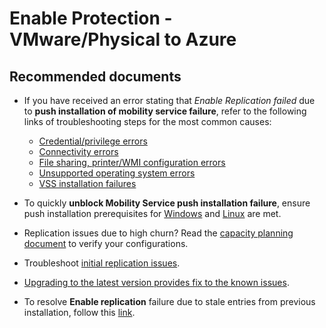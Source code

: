 <properties
	pageTitle="Site Recovery (VMware to Azure)/Enable Protection"
	description="Site Recovery (VMware to Azure)/Common issues during Enable Protection"
	service="microsoft.recoveryservices"
	resource="vaults"
	authors="Rajeswari-Mamilla"
	displayOrder=""
	selfHelpType="generic"
	supportTopicIds="32536405"
	resourceTags=""
	productPesIds="16370"
	cloudEnvironments="public"
	articleId="76736774-887b-41c7-97ab-4463cd31a739"
/>

# Enable Protection - VMware/Physical to Azure

## **Recommended documents**

- If you have received an error stating that *Enable Replication failed* due to **push installation of mobility service failure**, refer to the following links of troubleshooting steps for the most common causes: <br>
	-	[Credential/privilege errors](https://docs.microsoft.com/azure/site-recovery/vmware-azure-troubleshoot-push-install#credentials-check-errorid-95107--95108) <br>
	-	[Connectivity errors](https://docs.microsoft.com/azure/site-recovery/vmware-azure-troubleshoot-push-install#connectivity-check-errorid-95117--97118) <br>
	-	[File sharing, printer/WMI configuration errors](https://docs.microsoft.com/azure/site-recovery/vmware-azure-troubleshoot-push-install#file-and-printer-sharing-services-check-errorid-95105--95106) <br>
	-	[Unsupported operating system errors](https://docs.microsoft.com/azure/site-recovery/vmware-azure-troubleshoot-push-install#unsupported-operating-systems) <br>
	-	[VSS installation failures](https://docs.microsoft.com/azure/site-recovery/vmware-azure-troubleshoot-push-install#vss-installation-failures)

- To quickly **unblock Mobility Service push installation failure**, ensure push installation prerequisites for [Windows](https://docs.microsoft.com/azure/site-recovery/vmware-azure-install-mobility-service#prepare-for-a-push-installation-on-a-windows-computer) and [Linux](https://docs.microsoft.com/azure/site-recovery/vmware-azure-install-mobility-service#prepare-for-a-push-installation-on-a-linux-server) are met. <br>
- Replication issues due to high churn? Read the [capacity planning document](https://docs.microsoft.com/azure/site-recovery/site-recovery-plan-capacity-vmware#capacity-considerations) to verify your configurations. <br>
- Troubleshoot [initial replication issues](https://docs.microsoft.com/azure/site-recovery/vmware-azure-troubleshoot-replication).<br>
- [Upgrading to the latest version provides fix to the known issues](https://docs.microsoft.com/azure/site-recovery/vmware-physical-azure-support-matrix#download-latest-azure-site-recovery-components). <br>
- To resolve **Enable replication** failure due to stale entries from previous installation, follow this [link](https://social.technet.microsoft.com/wiki/contents/articles/32026.asr-vmware-to-azure-how-to-cleanup-duplicatestale-entries.aspx). <br>
